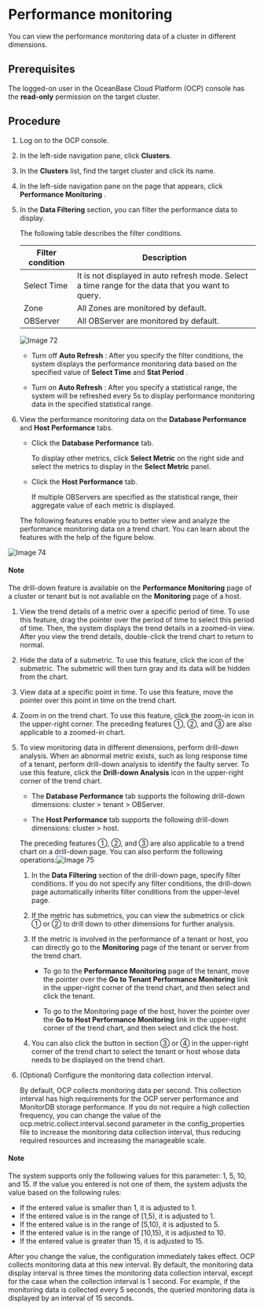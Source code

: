 Performance monitoring
===========================================

You can view the performance monitoring data of a cluster in different dimensions.

Prerequisites
----------------------------------

The logged-on user in the OceanBase Cloud Platform (OCP) console has the **read-only** permission on the target cluster.

Procedure
------------------------------

1. Log on to the OCP console.

2. In the left-side navigation pane, click **Clusters**.

3. In the **Clusters** list, find the target cluster and click its name.

4. In the left-side navigation pane on the page that appears, click **Performance Monitoring** .

5. In the **Data Filtering** section, you can filter the performance data to display.

   The following table describes the filter conditions.

   | Filter condition  | **Description**     |
   |-------------------|-------------------|
   | Select Time       | It is not displayed in auto refresh mode.  Select a time range for the data that you want to query.  |
   | Zone       | All Zones are monitored by default. |
   | OBServer | All OBServer are monitored by default.|

   ![Image 72](https://obbusiness-private.oss-cn-shanghai.aliyuncs.com/doc/img/ocp/401/%E6%95%B0%E6%8D%AE%E5%BA%93%E6%80%A7%E8%83%BD2.png)

   * Turn off **Auto Refresh** : After you specify the filter conditions, the system displays the performance monitoring data based on the specified value of **Select Time** and **Stat Period** .

   * Turn on **Auto Refresh** : After you specify a statistical range, the system will be refreshed every 5s to display performance monitoring data in the specified statistical range.

6. View the performance monitoring data on the **Database Performance** and **Host Performance** tabs.

   * Click the **Database Performance** tab.

     To display other metrics, click **Select Metric** on the right side and select the metrics to display in the **Select Metric** panel.

   * Click the **Host Performance** tab.

     If multiple OBServers are specified as the statistical range, their aggregate value of each metric is displayed.

   The following features enable you to better view and analyze the performance monitoring data on a trend chart. You can learn about the features with the help of the figure below.

![Image 74](https://help-static-aliyun-doc.aliyuncs.com/assets/img/en-US/0214633561/p440402.png)

  <main id="notice" type='explain'>
    <h4>Note</h4>
    <p>The drill-down feature is available on the <strong>Performance Monitoring</strong> page of a cluster or tenant but is not available on the <strong>Monitoring</strong> page of a host.</p>
  </main>

1. View the trend details of a metric over a specific period of time. To use this feature, drag the pointer over the period of time to select this period of time. Then, the system displays the trend details in a zoomed-in view. After you view the trend details, double-click the trend chart to return to normal.

2. Hide the data of a submetric. To use this feature, click the icon of the submetric. The submetric will then turn gray and its data will be hidden from the chart.

3. View data at a specific point in time. To use this feature, move the pointer over this point in time on the trend chart.

4. Zoom in on the trend chart. To use this feature, click the zoom-in icon in the upper-right corner. The preceding features ①, ②, and ③ are also applicable to a zoomed-in chart.

5. To view monitoring data in different dimensions, perform drill-down analysis. When an abnormal metric exists, such as long response time of a tenant, perform drill-down analysis to identify the faulty server. To use this feature, click the **Drill-down Analysis** icon in the upper-right corner of the trend chart.

   * The **Database Performance** tab supports the following drill-down dimensions: cluster \> tenant \> OBServer.

   * The **Host Performance** tab supports the following drill-down dimensions: cluster \> host.

   The preceding features ①, ②, and ③ are also applicable to a trend chart on a drill-down page. You can also perform the following operations:![Image 75](https://help-static-aliyun-doc.aliyuncs.com/assets/img/en-US/9114633561/p440409.png)
   1. In the **Data Filtering** section of the drill-down page, specify filter conditions. If you do not specify any filter conditions, the drill-down page automatically inherits filter conditions from the upper-level page.

   2. If the metric has submetrics, you can view the submetrics or click ① or ② to drill down to other dimensions for further analysis.

   3. If the metric is involved in the performance of a tenant or host, you can directly go to the **Monitoring** page of the tenant or server from the trend chart.

      * To go to the **Performance Monitoring** page of the tenant, move the pointer over the **Go to Tenant Performance Monitoring** link in the upper-right corner of the trend chart, and then select and click the tenant.

      * To go to the Monitoring page of the host, hover the pointer over the **Go to Host Performance Monitoring** link in the upper-right corner of the trend chart, and then select and click the host.

   4. You can also click the button in section ③ or ④ in the upper-right corner of the trend chart to select the tenant or host whose data needs to be displayed on the trend chart.

6. (Optional) Configure the monitoring data collection interval.

   By default, OCP collects monitoring data per second. This collection interval has high requirements for the OCP server performance and MonitorDB storage performance. If you do not require a high collection frequency, you can change the value of the ocp.metric.collect.interval.second parameter in the config_properties file to increase the monitoring data collection interval, thus reducing required resources and increasing the manageable scale.

  <main id="notice" type='explain'>
    <h4>Note</h4>
    <p>The system supports only the following values for this parameter: 1, 5, 10, and 15. If the value you entered is not one of them, the system adjusts the value based on the following rules:</p>
    <ul>
    <li>If the entered value is smaller than 1, it is adjusted to 1.</li>
    <li>If the entered value is in the range of [1,5), it is adjusted to 1.</li>
    <li>If the entered value is in the range of [5,10), it is adjusted to 5.</li>
    <li>If the entered value is in the range of [10,15), it is adjusted to 10.</li>
    <li>If the entered value is greater than 15, it is adjusted to 15.</li>
    </ul>
  </main>

   After you change the value, the configuration immediately takes effect. OCP collects monitoring data at this new interval. By default, the monitoring data display interval is three times the monitoring data collection interval, except for the case when the collection interval is 1 second. For example, if the monitoring data is collected every 5 seconds, the queried monitoring data is displayed by an interval of 15 seconds.
